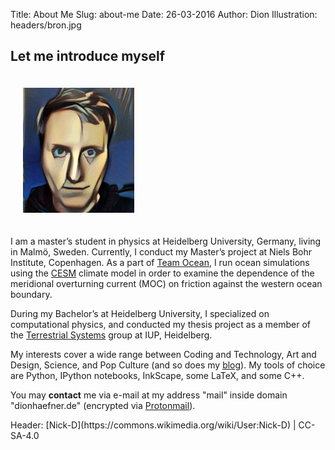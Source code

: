 Title: About Me
Slug: about-me
Date: 26-03-2016
Author: Dion
Illustration: headers/bron.jpg

## Let me introduce myself
<div class="clearfix">
  <img class="img-circle pull-right" style="padding: 20px;" src="images/dion.jpg" alt="That's me!" height="200">

I am a master’s student in physics at Heidelberg University, Germany, living in Malmö, Sweden. Currently, I conduct my Master’s project at Niels Bohr Institute, Copenhagen. As a part of [Team Ocean](http://climate-geophysics.nbi.ku.dk/research/oceanography/), I run ocean simulations using the [CESM](http://www2.cesm.ucar.edu/) climate model in order to examine the dependence of the meridional overturning current (MOC) on friction against the western ocean boundary.

During my Bachelor’s at Heidelberg University, I specialized on computational physics, and conducted my thesis project as a member of the [Terrestrial Systems](http://ts.iup.uni-heidelberg.de/) group at IUP, Heidelberg.

My interests cover a wide range between Coding and Technology, Art and Design, Science, and Pop Culture (and so does my [blog](/blog/)). My tools of choice are Python, IPython notebooks, InkScape, some LaTeX, and some C++.

</div>

You may **contact** me via e-mail at <noscript>
my address "mail" inside domain "dionhaefner.de"
</noscript> <script language="JavaScript" type="text/javascript">
  y = "znvy@qvbaunrsare.qr";
  document.write("<a href=mailto:" + decode(y) + ">" + decode(y) + "</a>");
</script> (encrypted via [Protonmail](http://www.protonmail.com)).


<p />
<span class="text-muted">
Header: [Nick-D](https://commons.wikimedia.org/wiki/User:Nick-D) | CC-SA-4.0
</span>
